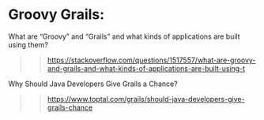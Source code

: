 # Groovy Grails:

What are “Groovy” and “Grails” and what kinds of applications are built using them?
>>https://stackoverflow.com/questions/1517557/what-are-groovy-and-grails-and-what-kinds-of-applications-are-built-using-t

Why Should Java Developers Give Grails a Chance?
>>https://www.toptal.com/grails/should-java-developers-give-grails-chance


